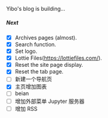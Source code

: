 Yibo's blog is building...



##### Next

- [x] Archives pages (almost).
- [x] Search function.
- [x] Set logo.
- [x] Lottie Files(https://lottiefiles.com/).
- [x] Reset the site page display.
- [x] Reset the tab page.
- [ ] 新建一个导航页
- [x] 主页增加图表
- [ ] beian
- [ ] 增加外部菜单 Jupyter 服务器
- [ ] 增加 RSS
